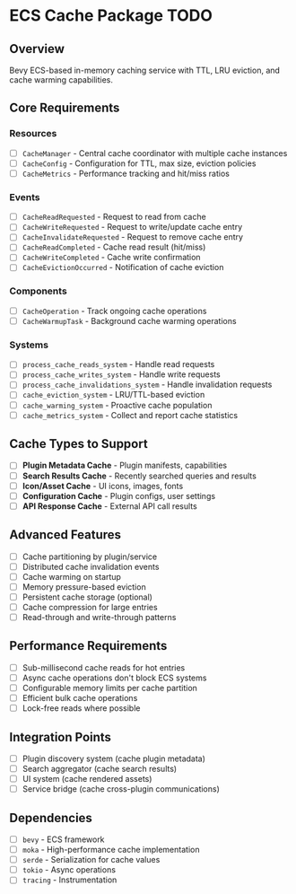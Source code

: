 # ECS Cache Package TODO

## Overview
Bevy ECS-based in-memory caching service with TTL, LRU eviction, and cache warming capabilities.

## Core Requirements

### Resources
- [ ] `CacheManager` - Central cache coordinator with multiple cache instances
- [ ] `CacheConfig` - Configuration for TTL, max size, eviction policies
- [ ] `CacheMetrics` - Performance tracking and hit/miss ratios

### Events
- [ ] `CacheReadRequested` - Request to read from cache
- [ ] `CacheWriteRequested` - Request to write/update cache entry  
- [ ] `CacheInvalidateRequested` - Request to remove cache entry
- [ ] `CacheReadCompleted` - Cache read result (hit/miss)
- [ ] `CacheWriteCompleted` - Cache write confirmation
- [ ] `CacheEvictionOccurred` - Notification of cache eviction

### Components
- [ ] `CacheOperation` - Track ongoing cache operations
- [ ] `CacheWarmupTask` - Background cache warming operations

### Systems
- [ ] `process_cache_reads_system` - Handle read requests
- [ ] `process_cache_writes_system` - Handle write requests  
- [ ] `process_cache_invalidations_system` - Handle invalidation requests
- [ ] `cache_eviction_system` - LRU/TTL-based eviction
- [ ] `cache_warming_system` - Proactive cache population
- [ ] `cache_metrics_system` - Collect and report cache statistics

## Cache Types to Support
- [ ] **Plugin Metadata Cache** - Plugin manifests, capabilities
- [ ] **Search Results Cache** - Recently searched queries and results  
- [ ] **Icon/Asset Cache** - UI icons, images, fonts
- [ ] **Configuration Cache** - Plugin configs, user settings
- [ ] **API Response Cache** - External API call results

## Advanced Features  
- [ ] Cache partitioning by plugin/service
- [ ] Distributed cache invalidation events
- [ ] Cache warming on startup
- [ ] Memory pressure-based eviction
- [ ] Persistent cache storage (optional)
- [ ] Cache compression for large entries
- [ ] Read-through and write-through patterns

## Performance Requirements
- [ ] Sub-millisecond cache reads for hot entries
- [ ] Async cache operations don't block ECS systems
- [ ] Configurable memory limits per cache partition
- [ ] Efficient bulk cache operations
- [ ] Lock-free reads where possible

## Integration Points
- [ ] Plugin discovery system (cache plugin metadata)
- [ ] Search aggregator (cache search results)
- [ ] UI system (cache rendered assets)
- [ ] Service bridge (cache cross-plugin communications)

## Dependencies
- [ ] `bevy` - ECS framework
- [ ] `moka` - High-performance cache implementation
- [ ] `serde` - Serialization for cache values
- [ ] `tokio` - Async operations
- [ ] `tracing` - Instrumentation